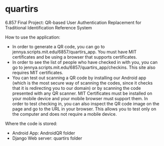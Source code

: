 # quartirs
6.857 Final Project: QR-based User Authentication Replacement for Traditional Identification Reference System

How to use the application:
- In order to generate a QR code, you can go to jennya.scripts.mit.edu/6857/quartirs_app. You must have MIT certificates and be using a browser that supports certificates. 
- In order to see the list of people who have checked in with you, you can go to jennya.scripts.mit.edu/6857/quartirs_app/checkins. This site also requires MIT certificates.
- You can test out scanning a QR code by installing our Android app (which is the most secure way of scanning the codes, since it checks that it is redirecting you to our domain) or by scanning the code presented with any QR scanner. MIT Certificates must be installed on your mobile device and your mobile browser must support them. In order to test checking in, you can also inspect the QR code image on the page and go to the URL in your browser. This allows you to test only on the computer and does not require a mobile device.

Where the code is stored:
- Android App: AndroidQR folder
- Django Web server: quartirs folder
